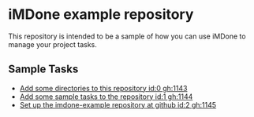 iMDone example repository
====
This repository is intended to be a sample of how you can use iMDone to manage your project tasks.

Sample Tasks
----
- [Add some directories to this repository id:0 gh:1143](#TODO:)
- [Add some sample tasks to the repository id:1 gh:1144](#TODO:)
- [Set up the imdone-example repository at github id:2 gh:1145](#DONE:)
